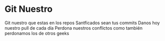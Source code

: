 # Git Nuestro

Git nuestro que estas en los repos
Santficados sean tus commits
Danos hoy nuestro pull de cada día
Perdona nuestros conflictos
como también perdonamos los de otros geeks
